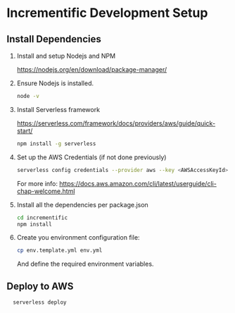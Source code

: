 # Incrementific Development Setup

## Install Dependencies
1. Install and setup Nodejs and NPM

    https://nodejs.org/en/download/package-manager/

2. Ensure Nodejs is installed.

    ```bash
    node -v
    ```

3. Install Serverless framework

    https://serverless.com/framework/docs/providers/aws/guide/quick-start/

    ```bash
    npm install -g serverless
    ```

4. Set up the AWS Credentials (if not done previously)

    ```bash
    serverless config credentials --provider aws --key <AWSAccessKeyId> --secret <AWSSecretKey>
    ```
    For more info: https://docs.aws.amazon.com/cli/latest/userguide/cli-chap-welcome.html

5. Install all the dependencies per package.json

    ```bash
    cd incrementific
    npm install
    ```

6. Create you environment configuration file:

    ```bash
    cp env.template.yml env.yml
    ```

    And define the required environment variables.

## Deploy to AWS
```bash
  serverless deploy
```
